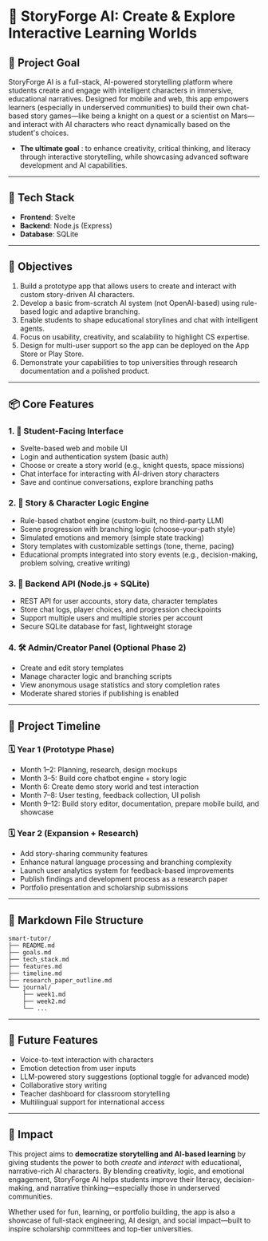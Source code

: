 # 📘 StoryForge AI: Create & Explore Interactive Learning Worlds

## 🧠 Project Goal
StoryForge AI is a full-stack, AI-powered storytelling platform where students create and engage with intelligent characters in immersive, educational narratives. Designed for mobile and web, this app empowers learners (especially in underserved communities) to build their own chat-based story games—like being a knight on a quest or a scientist on Mars—and interact with AI characters who react dynamically based on the student's choices.

 - **The ultimate goal** : to enhance creativity, critical thinking, and literacy through interactive storytelling, while showcasing advanced software development and AI capabilities.



---

## 🧰 Tech Stack
- **Frontend**: Svelte
- **Backend**: Node.js (Express)
- **Database**: SQLite

---

## 🎯 Objectives
1. Build a prototype app that allows users to create and interact with custom story-driven AI characters.
2. Develop a basic from-scratch AI system (not OpenAI-based) using rule-based logic and adaptive branching.
3. Enable students to shape educational storylines and chat with intelligent agents.
4. Focus on usability, creativity, and scalability to highlight CS expertise.
5. Design for multi-user support so the app can be deployed on the App Store or Play Store.
6. Demonstrate your capabilities to top universities through research documentation and a polished product.

---

## 📦 Core Features

### 1. 📱 Student-Facing Interface
- Svelte-based web and mobile UI  
- Login and authentication system (basic auth)  
- Choose or create a story world (e.g., knight quests, space missions)  
- Chat interface for interacting with AI-driven story characters  
- Save and continue conversations, explore branching paths  

### 2. 🧠 Story & Character Logic Engine  
- Rule-based chatbot engine (custom-built, no third-party LLM)  
- Scene progression with branching logic (choose-your-path style)  
- Simulated emotions and memory (simple state tracking)  
- Story templates with customizable settings (tone, theme, pacing)  
- Educational prompts integrated into story events (e.g., decision-making, problem solving, creative writing)  

### 3. 🔗 Backend API (Node.js + SQLite)  
- REST API for user accounts, story data, character templates  
- Store chat logs, player choices, and progression checkpoints  
- Support multiple users and multiple stories per account  
- Secure SQLite database for fast, lightweight storage  

### 4. 🛠️ Admin/Creator Panel (Optional Phase 2)
- Create and edit story templates  
- Manage character logic and branching scripts  
- View anonymous usage statistics and story completion rates  
- Moderate shared stories if publishing is enabled

---

## 📅 Project Timeline

### 🗓️ Year 1 (Prototype Phase)
- Month 1–2: Planning, research, design mockups  
- Month 3–5: Build core chatbot engine + story logic  
- Month 6: Create demo story world and test interaction  
- Month 7–8: User testing, feedback collection, UI polish  
- Month 9–12: Build story editor, documentation, prepare mobile build, and showcase

### 🗓️ Year 2 (Expansion + Research)
- Add story-sharing community features  
- Enhance natural language processing and branching complexity  
- Launch user analytics system for feedback-based improvements  
- Publish findings and development process as a research paper  
- Portfolio presentation and scholarship submissions

---

## 📄 Markdown File Structure


```
smart-tutor/
├── README.md
├── goals.md
├── tech_stack.md
├── features.md
├── timeline.md
├── research_paper_outline.md
└── journal/
    ├── week1.md
    ├── week2.md
    └── ...
```

---

## 🧪 Future Features
- Voice-to-text interaction with characters  
- Emotion detection from user inputs  
- LLM-powered story suggestions (optional toggle for advanced mode)  
- Collaborative story writing  
- Teacher dashboard for classroom storytelling  
- Multilingual support for international access  

---

## 🙌 Impact

This project aims to **democratize storytelling and AI-based learning** by giving students the power to both *create* and *interact* with educational, narrative-rich AI characters. By blending creativity, logic, and emotional engagement, StoryForge AI helps students improve their literacy, decision-making, and narrative thinking—especially those in underserved communities.

Whether used for fun, learning, or portfolio building, the app is also a showcase of full-stack engineering, AI design, and social impact—built to inspire scholarship committees and top-tier universities.
